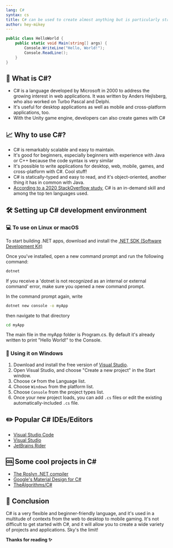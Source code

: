 ```yaml
---
lang: C#
syntax: cs
title: C# can be used to create almost anything but is particularly strong at building Windows desktop applications and games.
author: hey-mikey
---
```


```cs
public class HelloWorld {
    public static void Main(string[] args) {
        Console.WriteLine("Hello, World!"); 
        Console.ReadLine(); 
    }
}
```

## 🤔 What is C#?

 - C# is a language developed by Microsoft in 2000 to address the growing interest in web applications. It was written by Anders
   Hejlsberg, who also worked on Turbo Pascal and Delphi.
 - It's useful for desktop applications as well as mobile and cross-platform applications, too.
 - With the Unity game engine, developers can also create games with C#

## 📈 Why to use C#?

 - C# is remarkably scalable and easy to maintain.  
 - It's good for beginners, especially beginners with experience with Java or C++ because the code syntax is very similar
 - It's possible to write applications for desktop, web, mobile, games, and cross-platform with C#. Cool stuff!
 - C# is statically-typed and easy to read, and it's object-oriented, another thing it has in common with Java.
 - [According to a 2020 StackOverflow study](https://insights.stackoverflow.com/survey/2020#technology-most-loved-dreaded-and-wanted-languages-loved), C# is an in-demand skill and among the top ten languages used.

## 🛠️ Setting up C# development environment

### 💻 To use on Linux or macOS

To start building .NET apps, download and install the [.NET SDK (Software Development Kit)](https://download.visualstudio.microsoft.com/download/pr/8a504918-9508-464d-80c6-4da7f9cc9ac6/f9d6ad00bbd798bafb549101b5b4a4c0/dotnet-sdk-5.0.402-win-x64.exe)

Once you've installed, open a new command prompt and run the following command:
```sh
dotnet
```
If you receive a 'dotnet is not recognized as an internal or external command' error, make sure you opened a new command prompt. 

In the command prompt again, write
```sh
dotnet new console -o myApp
```
then navigate to that directory
```sh
cd myApp
```
The main file in the myApp folder is Program.cs. By default it's already written to print "Hello World!" to the Console.

### 📎 Using it on Windows

1. Download and install the free version of [Visual Studio](https://visualstudio.microsoft.com/downloads).
2. Open Visual Studio, and choose "Create a new project" in the Start window. 
3. Choose `C#` from the Language list.
4. Choose `Windows` from the platform list.
5. Choose `Console` from the project types list.
6. Once your new project loads, you can add `.cs` files or edit the existing automatically-included `.cs` file.

## ✏️ Popular C# IDEs/Editors

- [Visual Studio Code](https://code.visualstudio.com/download)
- [Visual Studio](https://visualstudio.microsoft.com/downloads)
- [JetBrains Rider](https://www.jetbrains.com/rider)

## 🆒 Some cool projects in C#

- [The Roslyn .NET compiler](https://github.com/dotnet/roslyn)
- [Google's Material Design for C#](https://github.com/MaterialDesignInXAML/MaterialDesignInXamlToolkit)
- [TheAlgorithms/C#](https://github.com/TheAlgorithms/C-Sharp)

## 🚀 Conclusion

C# is a very flexible and beginner-friendly language, and it's used in a multitude of contexts from the web to desktop to mobile gaming. It's not difficult to get started with C#, and it will allow you to create a wide variety of projects and applications. Sky's the limit!

**Thanks for reading ✨**
